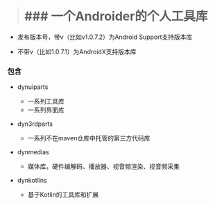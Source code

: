 > # ### 一个Androider的个人工具库

* 发布版本号，带v（比如v1.0.7.2）为Android Support支持版本库

* 不带v（比如1.0.7.1）为AndroidX支持版本库



### 包含

* dynuiparts

  * 一系列工具库
  * 一系列界面库

* dyn3rdparts

  * 一系列不在maven仓库中托管的第三方代码库

* dynmedias

  * 媒体库，硬件编解码、播放器、视音频渲染、视音频采集

* dynkotlins

  * 基于Kotlin的工具库和扩展

  
